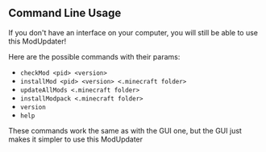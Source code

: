 Command Line Usage
---------------

If you don't have an interface on your computer, you will still be able to use this ModUpdater!

Here are the possible commands with their params:
- `checkMod <pid> <version>`
- `installMod <pid> <version> <.minecraft folder>`
- `updateAllMods <.minecraft folder>`
- `installModpack <.minecraft folder>`
- `version`
- `help`

These commands work the same as with the GUI one, but the GUI just makes it simpler to use this ModUpdater
